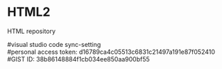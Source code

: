 # HTML2
HTML repository

#visual studio code sync-setting <br>
#personal access token: d16789ca4c05513c6831c21497a191e87f052410 <br>
#GIST ID: 38b86148884f1cb034ee850aa900bf55 
